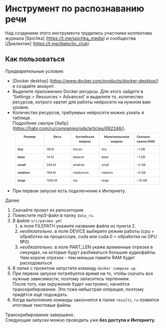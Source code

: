 # Инструмент по распознаванию речи

Над созданием этого инструмента трудились участники коллектива журнала [Spichka] (https://t.me/spichka_media) и сообщества [Диалектик] (https://t.me/dialectic_club).

## Как пользоваться

Предварительные условия:
* [Docker desktop] (https://www.docker.com/products/docker-desktop/) и создайте аккаунт.
* Выделите приложению Docker ресурсы. Для этого зайдите в 'Settings > Resources > Advanced' и выделите то, количество ресурсов, котрого хватит для работы нейросети на нужном вам уровне.
* Количество ресурсов, требуемых нейросети можно узнать в таблице.<br>Подробнее смотри [Хабр] (https://habr.com/ru/companies/ods/articles/692246/).<br>![Screenshot 2023-09-29 at 13.21.40.png](images%2FScreenshot%202023-09-29%20at%2013.21.40.png)
* При первом запуске есть подключение к Интернету.

Далее:
1. Скачайте проект из репозитория.
2. Поместите mp3-файл в папку `data_ru`. 
3. В файле `src/params.yml` 
   1. в поле FILEPATH укажите название файла из пункта 2.
   2. *необязательно*. в поле DEVICE выберите режим работы (cpu = обработка на процессоре, cuda или cuda:0 = обработка на GPU №0)
   3. *необязательно*. в поле PART_LEN укаже временные отрезки в секундах, на которые будут разбиваться большие аудиофайлы. Чем короче отрезок - тем меньше памяти RAM будет расходоваться
4. В папке с проектом запустите команду `docker compose up`.
5. При первом запуске потребуется время на то, чтобы скачать все нужные зависимости, поэтому запаситесь терпением.<br>После того, как окружение будет настроено, начнётся транскрибирование. Это тоже небыстрая операция, поэтому придётся ещё подождать.
6. Когда выполнение команды закончится в папке `results_ru` появятся итоговые текстовые файлы.

Транскрибирование завершено.<br>Следующие запуски можно проводить уже **без доступа к Интернету**.

